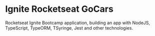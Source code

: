 # Ignite Rocketseat GoCars

Rocketseat Ignite Bootcamp application, building an app with NodeJS, TypeScript, TypeORM, TSyringe, Jest and other technologies.
